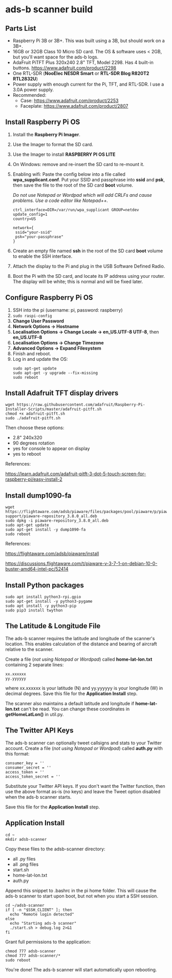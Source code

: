 # ads-b scanner build

## Parts List
* Raspberry Pi 3B or 3B+. This was built using a 3B, but should work on a 3B+.
* 16GB or 32GB Class 10 Micro SD card.  The OS & software uses < 2GB, but you'll want space for the ads-b logs.
* AdaFruit PiTFT Plus 320x240 2.8" TFT, Model 2298.  Has 4 built-in buttons.
  https://www.adafruit.com/product/2298
* One RTL-SDR (__NooElec NESDR Smart__ or __RTL-SDR Blog R820T2 RTL2832U__)
* Power supply with enough current for the Pi, TFT, and RTL-SDR.  I use a 3.0A power supply. 
* Recommended:
  * Case: https://www.adafruit.com/product/2253
  * Faceplate: https://www.adafruit.com/product/2807

## Install Raspberry Pi OS
1.	Install the __Raspberry Pi Imager__.
2.  Use the Imager to format the SD card.
3.  Use the Imager to install __RASPBERRY PI OS LITE__
4.  On Windows: remove and re-insert the SD card to re-mount it.
5.	Enabling wifi: Paste the config below into a file called __wpa_supplicant.conf__. Put your SSID and passphrase into __ssid__ and __psk__, then save the file to the root of the SD card __boot__ volume.

    *Do not use Notepad or Wordpad which will add CRLFs and cause problems. Use a code editor like Notepad++.*

    ```
    ctrl_interface=DIR=/var/run/wpa_supplicant GROUP=netdev
    update_config=1
    country=US

    network={
     ssid="your-ssid"
     psk="your-passphrase"
    }
    ```

5.	Create an empty file named __ssh__ in the root of the SD card __boot__ volume to enable the SSH interface.
6.  Attach the display to the Pi and plug in the USB Software Defined Radio.
7.	Boot the Pi with the SD card, and locate its IP address using your router.  The display will be white; this is normal and will be fixed later.

## Configure Raspberry Pi OS
1.	SSH into the pi (username: pi, password: raspberry)
2.	`sudo raspi-config`
3.	__Change User Password__
4.  __Network Options -> Hostname__
5.	__Localisation Options -> Change Locale -> en_US.UTF-8 UTF-8__, then __en_US.UTF-8__
6.	__Localisation Options -> Change Timezone__
7.	__Advanced Options -> Expand Filesystem__
8.	Finish and reboot.
9.  Log in and update the OS:
    ```
    sudo apt-get update
    sudo apt-get -y upgrade --fix-missing
    sudo reboot
    ```

## Install Adafruit TFT display drivers
```
wget https://raw.githubusercontent.com/adafruit/Raspberry-Pi-Installer-Scripts/master/adafruit-pitft.sh
chmod +x adafruit-pitft.sh
sudo ./adafruit-pitft.sh		
```
Then choose these options:
- 2.8" 240x320
- 90 degrees rotation
- yes for console to appear on display
- yes to reboot

References:

https://learn.adafruit.com/adafruit-pitft-3-dot-5-touch-screen-for-raspberry-pi/easy-install-2

## Install dump1090-fa
```
wget https://flightaware.com/adsb/piaware/files/packages/pool/piaware/p/piaware-support/piaware-repository_3.8.0_all.deb
sudo dpkg -i piaware-repository_3.8.0_all.deb
sudo apt-get update
sudo apt-get install -y dump1090-fa
sudo reboot
```
References:

https://flightaware.com/adsb/piaware/install

https://discussions.flightaware.com/t/piaware-v-3-7-1-on-debian-10-0-buster-amd64-intel-pc/52414

## Install Python packages
```
sudo apt install python3-rpi.gpio
sudo apt-get install -y python3-pygame
sudo apt install -y python3-pip
sudo pip3 install twython
```

## The Latitude & Longitude File
The ads-b scanner requires the latitude and longitude of the scanner's location. This enables calculation of the distance and bearing of aircraft relative to the scanner.

Create a file (*not using Notepad or Wordpad*) called __home-lat-lon.txt__ containing 2 separate lines:

```
xx.xxxxxx
yy.yyyyyy
```
where xx.xxxxxx is your latitude (N) and yy.yyyyyy is your  longitude (W) in decimal degrees. Save this file for the __Application Install__ step.

The scanner also maintains a default latitude and longitude if  __home-lat-lon.txt__ can't be read.  You can change these coordinates in __getHomeLatLon()__ in util.py.

## The Twitter API Keys
The ads-b scanner can optionally tweet callsigns and stats to your Twitter account.  Create a file (*not using Notepad or Wordpad*) called __auth.py__ with this format:
```
consumer_key = ''
consumer_secret = ''
access_token = ''
access_token_secret = ''
```
Substitute your Twitter API keys. If you don't want the Twitter function, then use the above format as-is (no keys) and leave the Tweet option disabled when the ads-b scanner starts.

Save this file for the __Application Install__ step.

## Application Install
```
cd ~
mkdir adsb-scanner
```
Copy these files to the adsb-scanner directory:
* all .py files
* all .png files
* start.sh
* home-lat-lon.txt
* auth.py

Append this snippet to .bashrc in the pi home folder.  This will cause the ads-b scanner to start upon boot, but not when you start a SSH session.
```
cd ~/adsb-scanner
if [ -n "$SSH_CLIENT" ]; then
  echo "Remote login detected"
else
  echo "Starting ads-b scanner"
  ./start.sh > debug.log 2>&1
fi
```
Grant full permissions to the application:
```
chmod 777 adsb-scanner
chmod 777 adsb-scanner/*
sudo reboot
```

You're done!  The ads-b scanner will start automatically upon rebooting.

